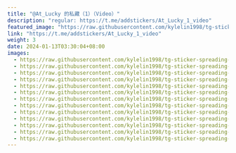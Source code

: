 ```yaml
---
title: "@At_Lucky 的私藏（1）（Video）"
description: "regular: https://t.me/addstickers/At_Lucky_1_video"
featured_image: "https://raw.githubusercontent.com/kylelin1998/tg-sticker-spreading-worldwide-images/main/img/33657082-af26-4ac6-9be8-11db886e5245.jpg"
link: "https://t.me/addstickers/At_Lucky_1_video"
weight: 3
date: 2024-01-13T03:30:04+08:00
images:
  - https://raw.githubusercontent.com/kylelin1998/tg-sticker-spreading-worldwide-images/main/img/33657082-af26-4ac6-9be8-11db886e5245.jpg
  - https://raw.githubusercontent.com/kylelin1998/tg-sticker-spreading-worldwide-images/main/img/38842074-391a-4237-8b84-2d9f026988f1.jpg
  - https://raw.githubusercontent.com/kylelin1998/tg-sticker-spreading-worldwide-images/main/img/8bd509b2-440f-4f12-8b2d-3116c4cc9086.jpg
  - https://raw.githubusercontent.com/kylelin1998/tg-sticker-spreading-worldwide-images/main/img/72bcaae8-0c99-4398-b859-3c8b89514c0c.jpg
  - https://raw.githubusercontent.com/kylelin1998/tg-sticker-spreading-worldwide-images/main/img/df2450c8-56e9-4dd5-9ca5-94721b64c23e.jpg
  - https://raw.githubusercontent.com/kylelin1998/tg-sticker-spreading-worldwide-images/main/img/10dfda71-ffda-4b1e-aa53-aef60e592b00.jpg
  - https://raw.githubusercontent.com/kylelin1998/tg-sticker-spreading-worldwide-images/main/img/51c396fc-ce3d-4bee-baa0-440fb36a225b.jpg
  - https://raw.githubusercontent.com/kylelin1998/tg-sticker-spreading-worldwide-images/main/img/bbba6d4d-9c98-46b6-9250-1ee8fc042d7c.jpg
  - https://raw.githubusercontent.com/kylelin1998/tg-sticker-spreading-worldwide-images/main/img/7236159a-add0-41bb-bbe7-e26ed63b847c.jpg
  - https://raw.githubusercontent.com/kylelin1998/tg-sticker-spreading-worldwide-images/main/img/3d934e61-515b-4821-9bb2-7bc3a9d58711.jpg
  - https://raw.githubusercontent.com/kylelin1998/tg-sticker-spreading-worldwide-images/main/img/d07a7952-d72f-420f-99cc-9de31f6ea5ad.jpg
  - https://raw.githubusercontent.com/kylelin1998/tg-sticker-spreading-worldwide-images/main/img/de7b4799-5a60-44d0-8aa7-067aaf83df8c.jpg
  - https://raw.githubusercontent.com/kylelin1998/tg-sticker-spreading-worldwide-images/main/img/1a231c20-0ce7-4b7e-988c-4b163ecac65b.jpg
---
```

